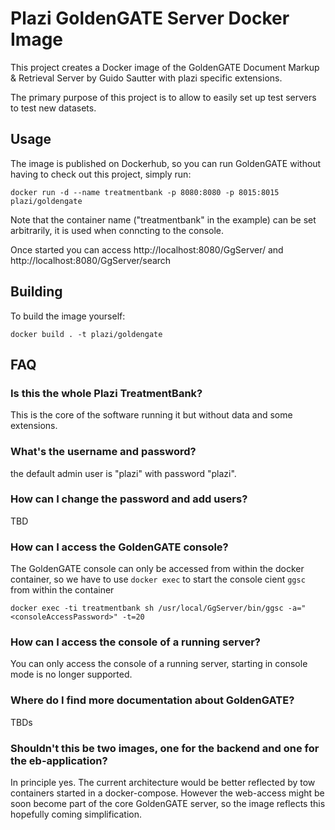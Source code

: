# Plazi GoldenGATE Server Docker Image

This project creates a Docker image of the GoldenGATE Document Markup & Retrieval Server by Guido Sautter with plazi specific extensions.

The primary purpose of this project is to allow to easily set up test servers to test new datasets.

## Usage

The image is published on Dockerhub, so you can run GoldenGATE without having to check out this project, simply run:

    docker run -d --name treatmentbank -p 8080:8080 -p 8015:8015 plazi/goldengate

Note that the container name ("treatmentbank" in the example) can be set arbitrarily, it is used when conncting to the console.

Once started you can access http://localhost:8080/GgServer/ and http://localhost:8080/GgServer/search

## Building 

To build the image yourself:

    docker build . -t plazi/goldengate

## FAQ

### Is this the whole Plazi TreatmentBank?

This is the core of the software running it but without data and some extensions.

### What's the username and password?

the default admin user is "plazi" with password "plazi".

### How can I change the password and add users?

TBD

### How can I access the GoldenGATE console?

The GoldenGATE console can only be accessed from within the docker container, so we have to use  `docker exec` 
to start the console cient `ggsc` from within the container

    docker exec -ti treatmentbank sh /usr/local/GgServer/bin/ggsc -a="<consoleAccessPassword>" -t=20

### How can I access the console of a running server?

You can only access the console of a running server, starting in console mode is no longer supported.

### Where do I find more documentation about GoldenGATE?

TBDs

### Shouldn't this be two images, one for the backend and one for the eb-application?

In principle yes. The current architecture would be better reflected by tow containers started in a docker-compose. However
the web-access might be soon become part of the core GoldenGATE server, so the image reflects this hopefully coming 
simplification.
